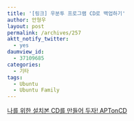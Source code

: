 ```yaml
---
title: '[링크] 우분투 프로그램 CD로 백업하기'
author: 안형우
layout: post
permalink: /archives/257
aktt_notify_twitter:
  - yes
daumview_id:
  - 37109685
categories:
  - 기타
tags:
  - Ubuntu
  - Ubuntu Family
---
```

<a href="http://myubuntu.tistory.com/158" target="_blank">나를 위한 설치본 CD를 만들어 두자! APTonCD</a>